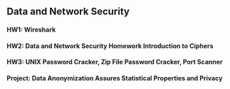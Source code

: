 ## Data and Network Security
#### HW1: Wireshark
#### HW2: Data and Network Security Homework Introduction to Ciphers
#### HW3: UNIX Password Cracker, Zip File Password Cracker, Port Scanner
#### Project: Data Anonymization Assures Statistical Properties and Privacy
